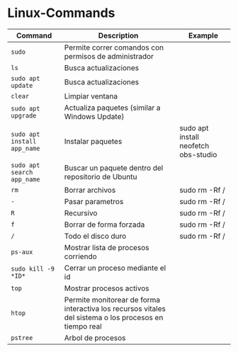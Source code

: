 # Linux-Commands
| Command | Description | Example |
| --- | ----- | ----- |
| `sudo` | Permite correr comandos con permisos  de administrador |
| `ls` | Busca actualizaciones |
| `sudo apt update` | Busca actualizaciones |
| `clear ` | Limpiar ventana |
| `sudo apt upgrade` | Actualiza paquetes (similar a Windows Update) |
| `sudo apt install app_name` | Instalar paquetes |sudo apt install neofetch obs-studio |
| `sudo apt search app_name` | Buscar un paquete dentro del repositorio de Ubuntu |
| `rm ` | Borrar archivos | sudo rm -Rf / |
| `-` | Pasar parametros | sudo rm -Rf / |
| `R ` | Recursivo | sudo rm -Rf / |
| `f` | Borrar de forma forzada | sudo rm -Rf / |
| `/ ` | Todo el disco duro | sudo rm -Rf / |
| `ps-aux` | Mostrar lista de procesos corriendo |
| `sudo kill -9 *ID* ` | Cerrar un proceso mediante el id |
| `top` | Mostrar procesos activos |
| `htop ` | Permite monitorear de forma interactiva los recursos vitales del sistema o los procesos en tiempo real |
| `pstree` | Arbol de procesos  |

